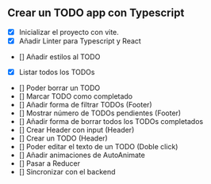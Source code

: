 ## Crear un TODO app con Typescript

- [x] Inicializar el proyecto con vite.
- [x] Añadir Linter para Typescript y React
- [] Añadir estilos al TODO
- [x] Listar todos los TODOs
- [] Poder borrar un TODO
- [] Marcar TODO como completado
- [] Añadir forma de filtrar TODOs (Footer)
- [] Mostrar número de TODOs pendientes (Footer)
- [] Añadir forma de borrar todos los TODOs completados
- [] Crear Header con input (Header)
- [] Crear un TODO (Header)
- [] Poder editar el texto de un TODO (Doble click)
- [] Añadir animaciones de AutoAnimate
- [] Pasar a Reducer
- [] Sincronizar con el backend
